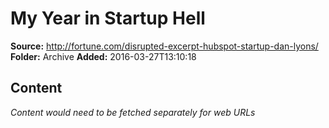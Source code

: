 # My Year in Startup Hell

**Source:** http://fortune.com/disrupted-excerpt-hubspot-startup-dan-lyons/
**Folder:** Archive
**Added:** 2016-03-27T13:10:18




## Content
*Content would need to be fetched separately for web URLs*
